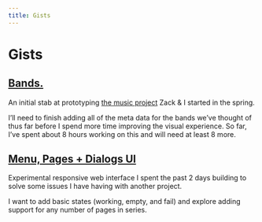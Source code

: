 ```yaml
---
title: Gists
---
```


# Gists

## [Bands.](http://bl.ocks.org/mattborn/6351a34d29250ecd4519)

An initial stab at prototyping [the music project](http://mattborn.github.io/media/#music) Zack & I started in the spring.

I’ll need to finish adding all of the meta data for the bands we’ve thought of thus far before I spend more time improving the visual experience. So far, I’ve spent about 8 hours working on this and will need at least 8 more.

## [Menu, Pages + Dialogs UI](http://bl.ocks.org/mattborn/251d5e9fa2ac422b1940)

Experimental responsive web interface I spent the past 2 days building to solve some issues I have having with another project.

I want to add basic states (working, empty, and fail) and explore adding support for any number of pages in series.